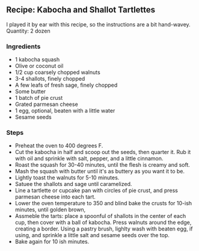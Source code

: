 ## Recipe: Kabocha and Shallot Tartlettes
I played it by ear with this recipe, so the instructions are a bit hand-wavey.  
Quantity: 2 dozen  

### Ingredients
 - 1 kabocha squash
 - Olive or coconut oil
 - 1/2 cup coarsely chopped walnuts
 - 3-4 shallots, finely chopped
 - A few leafs of fresh sage, finely chopped
 - Some butter
 - 1 batch of pie crust
 - Grated parmesan cheese
 - 1 egg, optional, beaten with a little water
 - Sesame seeds

### Steps
 - Preheat the oven to 400 degrees F.
 - Cut the kabocha in half and scoop out the seeds, then quarter it. Rub it with oil and sprinkle with salt, pepper, and a little cinnamon.
 - Roast the squash for 30-40 minutes, until the flesh is creamy and soft.
 - Mash the squash with butter until it's as buttery as you want it to be.
 - Lightly toast the walnuts for 5-10 minutes.
 - Satuee the shallots and sage until caramelized.
 - Line a tartlette or cupcake pan with circles of pie crust, and press parmesan cheese into each tart.
 - Lower the oven temperature to 350 and blind bake the crusts for 10-ish minutes, until golden brown,
 - Assmeble the tarts: place a spoonful of shallots in the center of each cup, then cover with a ball of kabocha. Press walnuts around the edge, creating a border. Using a pastry brush, lighlty wash with beaten egg, if using, and sprinkle a little salt and sesame seeds over the top.
 - Bake again for 10 ish minutes.


